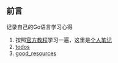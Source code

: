 ## 前言
记录自己的Go语言学习心得

1. 按照[官方教程](https://tour.go-zh.org/welcome/1)学习一遍，这里是[个人笔记](./tour_study.md)
2. [todos](./todo.md)
3. [good_resources](./good_resource.md)